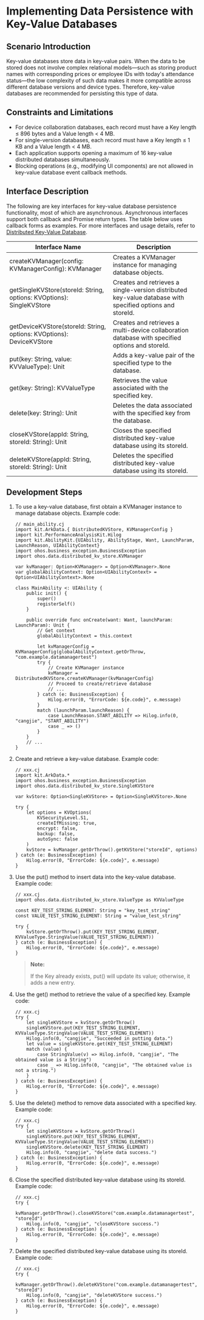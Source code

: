 # Implementing Data Persistence with Key-Value Databases

## Scenario Introduction

Key-value databases store data in key-value pairs. When the data to be stored does not involve complex relational models—such as storing product names with corresponding prices or employee IDs with today's attendance status—the low complexity of such data makes it more compatible across different database versions and device types. Therefore, key-value databases are recommended for persisting this type of data.

## Constraints and Limitations

- For device collaboration databases, each record must have a Key length ≤ 896 bytes and a Value length < 4 MB.
- For single-version databases, each record must have a Key length ≤ 1 KB and a Value length < 4 MB.
- Each application supports opening a maximum of 16 key-value distributed databases simultaneously.
- Blocking operations (e.g., modifying UI components) are not allowed in key-value database event callback methods.

## Interface Description

The following are key interfaces for key-value database persistence functionality, most of which are asynchronous. Asynchronous interfaces support both callback and Promise return types. The table below uses callback forms as examples. For more interfaces and usage details, refer to [Distributed Key-Value Database](../../../API_Reference/source_en/ArkData/cj-apis-distributed_kv_store.md).

| Interface Name | Description |
| -------- | -------- |
| createKVManager(config: KVManagerConfig): KVManager | Creates a KVManager instance for managing database objects. |
| getSingleKVStore(storeId: String, options: KVOptions): SingleKVStore | Creates and retrieves a single-version distributed key-value database with specified options and storeId. |
| getDeviceKVStore(storeId: String, options: KVOptions): DeviceKVStore | Creates and retrieves a multi-device collaboration database with specified options and storeId. |
| put(key: String, value: KVValueType): Unit | Adds a key-value pair of the specified type to the database. |
| get(key: String): KVValueType | Retrieves the value associated with the specified key. |
| delete(key: String): Unit | Deletes the data associated with the specified key from the database. |
| closeKVStore(appId: String, storeId: String): Unit | Closes the specified distributed key-value database using its storeId. |
| deleteKVStore(appId: String, storeId: String): Unit | Deletes the specified distributed key-value database using its storeId. |

## Development Steps

1. To use a key-value database, first obtain a KVManager instance to manage database objects. Example code:

    <!-- compile -->

    ```cangjie
    // main_ability.cj
    import kit.ArkData.{ DistributedKVStore, KVManagerConfig }
    import kit.PerformanceAnalysisKit.Hilog
    import kit.AbilityKit.{UIAbility, AbilityStage, Want, LaunchParam, LaunchReason, UIAbilityContext}
    import ohos.business_exception.BusinessException
    import ohos.data.distributed_kv_store.KVManager

    var kvManager: Option<KVManager> = Option<KVManager>.None
    var globalAbilityContext: Option<UIAbilityContext> = Option<UIAbilityContext>.None

    class MainAbility <: UIAbility {
        public init() {
            super()
            registerSelf()
        }

        public override func onCreate(want: Want, launchParam: LaunchParam): Unit {
            // Get context
            globalAbilityContext = this.context

            let kvManagerConfig = KVManagerConfig(globalAbilityContext.getOrThrow, "com.example.datamanagertest")
            try {
                // Create KVManager instance
                kvManager = DistributedKVStore.createKVManager(kvManagerConfig)
                // Proceed to create/retrieve database
                // ...
            } catch (e: BusinessException) {
                Hilog.error(0, "ErrorCode: ${e.code}", e.message)
            }
            match (launchParam.launchReason) {
                case LaunchReason.START_ABILITY => Hilog.info(0, "cangjie", "START_ABILITY")
                case _ => ()
            }
        }
        // ...
    }
    ```

2. Create and retrieve a key-value database. Example code:

    <!-- compile -->

    ```cangjie
    // xxx.cj
    import kit.ArkData.*
    import ohos.business_exception.BusinessException
    import ohos.data.distributed_kv_store.SingleKVStore

    var kvStore: Option<SingleKVStore> = Option<SingleKVStore>.None

    try {
        let options = KVOptions(
            KVSecurityLevel.S1,
            createIfMissing: true,
            encrypt: false,
            backup: false,
            autoSync: false
        )
        kvStore = kvManager.getOrThrow().getKVStore("storeId", options)
    } catch (e: BusinessException) {
        Hilog.error(0, "ErrorCode: ${e.code}", e.message)
    }
    ```

3. Use the put() method to insert data into the key-value database. Example code:

    <!-- compile -->

    ```cangjie
    // xxx.cj
    import ohos.data.distributed_kv_store.ValueType as KVValueType

    const KEY_TEST_STRING_ELEMENT: String = "key_test_string"
    const VALUE_TEST_STRING_ELEMENT: String = "value_test_string"

    try {
        kvStore.getOrThrow().put(KEY_TEST_STRING_ELEMENT, KVValueType.StringValue(VALUE_TEST_STRING_ELEMENT))
    } catch (e: BusinessException) {
        Hilog.error(0, "ErrorCode: ${e.code}", e.message)
    }
    ```

    > **Note:**
    >
    > If the Key already exists, put() will update its value; otherwise, it adds a new entry.

4. Use the get() method to retrieve the value of a specified key. Example code:

    <!-- compile -->

    ```cangjie
    // xxx.cj
    try {
        let singleKVStore = kvStore.getOrThrow()
        singleKVStore.put(KEY_TEST_STRING_ELEMENT, KVValueType.StringValue(VALUE_TEST_STRING_ELEMENT))
        Hilog.info(0, "cangjie", "Succeeded in putting data.")
        let value = singleKVStore.get(KEY_TEST_STRING_ELEMENT)
        match (value) {
            case StringValue(v) => Hilog.info(0, "cangjie", "The obtained value is a String")
            case _ => Hilog.info(0, "cangjie", "The obtained value is not a string.")
        }
    } catch (e: BusinessException) {
        Hilog.error(0, "ErrorCode: ${e.code}", e.message)
    }
   ```

5. Use the delete() method to remove data associated with a specified key. Example code:

    <!-- compile -->

    ```cangjie
    // xxx.cj
    try {
        let singleKVStore = kvStore.getOrThrow()
        singleKVStore.put(KEY_TEST_STRING_ELEMENT, KVValueType.StringValue(VALUE_TEST_STRING_ELEMENT))
        singleKVStore.delete(KEY_TEST_STRING_ELEMENT)
        Hilog.info(0, "cangjie", "delete data success.")
    } catch (e: BusinessException) {
        Hilog.error(0, "ErrorCode: ${e.code}", e.message)
    }
    ```

6. Close the specified distributed key-value database using its storeId. Example code:

    <!-- compile -->

    ```cangjie
    // xxx.cj
    try {
        kvManager.getOrThrow().closeKVStore("com.example.datamanagertest", "storeId")
        Hilog.info(0, "cangjie", "closeKVStore success.")
    } catch (e: BusinessException) {
        Hilog.error(0, "ErrorCode: ${e.code}", e.message)
    }
    ```

7. Delete the specified distributed key-value database using its storeId. Example code:

    <!-- compile -->

    ```cangjie
    // xxx.cj
    try {
        kvManager.getOrThrow().deleteKVStore("com.example.datamanagertest", "storeId")
        Hilog.info(0, "cangjie", "deleteKVStore success.")
    } catch (e: BusinessException) {
        Hilog.error(0, "ErrorCode: ${e.code}", e.message)
    }
    ```